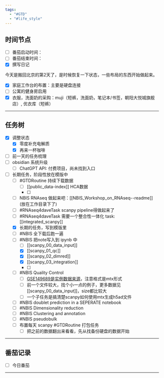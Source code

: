 ```yaml
---
tags:
  - "#GTD"
  - "#life_style"
---
```

## 时间节点

- [ ] 番茄启动时间：
- [ ] 番茄结束时间：
- [x] 撰写日记

今天是搬回北京的第2天了，是时候恢复一下状态，一些布局的东西开始做起来。
- [x] 家庭工作台的布置：主要是硬盘连接
- [ ] 公寓的健身房启用
- [x] 衣服，洗面奶的采购：muji（短裤，洗面奶，笔记本/书签，朝阳大悦城旗舰店）, 优衣库（短裤）
---
## 任务树

- [x] 调整状态
	- [x] 零度补充电解质
	- [x] 再来一杯咖啡
- [ ] 前一天的任务梳理
- [ ] obsidian 系统升级
	- [ ] ChatGPT API: 付费项目，尚未找到入口
- [ ] 长期任务，阶段性放在模版中
	- [ ] #GTDRoutine 持续下载数据
		- [ ] [[public_data-index]] HCA数据
		- [ ] 
	- [ ] NBIS RNAseq 做起来吧：[[NBIS_Workshop_on_RNAseq--readme]] (放在工作目录下了)
	- [ ] #RNAseq4daveTask scanpy pipeline得做起来了
	- [ ] #RNAseq4daveTask 需要一个整合性一体化 task: [[integrated_scanpy]]
    - [x] 长期的任务，写到模版里
    - [ ] #NBIS 全下载后跑一遍
    - [ ] #NBIS 把note写入到 ipynb 中
	    - [ ] [[scanpy_00_data_input]]
	    - [x] [[scanpy_01_qc]]
	    - [x] [[scanpy_02_dimred]]
	    - [x] [[scanpy_03_integration]]
	    - [ ] 
    - [ ] #NBIS Quality Control
	    - [ ] [GSE149689是实例数据来源](https://www.ncbi.nlm.nih.gov/geo/query/acc.cgi?acc=GSE149689)，注意格式是mtx形式 
	    - [ ] 前一个文件较大，找个小一点的例子，更多数据见[[scanpy_00_data_input]]，size都比较大
	    - [ ] 一个子任务是搞清楚scanpy如何使用mtx生成h5ad文件
    - [ ] #NBIS doublet prediction in a SEPERATE notebook
    - [ ] #NBIS Dimensionality reduction
    - [ ] #NBIS Clustering and annotation
    - [ ] #NBIS pseudobulk
    - [ ] 布置每天 scanpy #GTDRoutine 打包任务
	    - [ ] 把之前的数据翻出来看看，先从找备份硬盘的数据开始
    
---
## 番茄记录

- [ ] 今日番茄

---
